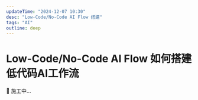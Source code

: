 ```yaml
---
updateTime: "2024-12-07 10:30"
desc: "Low-Code/No-Code AI Flow 搭建"
tags: "AI"
outline: deep
---
```


# Low-Code/No-Code AI Flow 如何搭建低代码AI工作流

🚧 施工中...